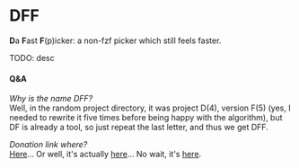# DFF
**D**a **F**ast **F**(p)icker: a non-fzf picker which still feels faster.

<!-- Both a **Neovim**-plugin and a standalone **Cli**. -->

TODO: desc

#### Q&A
*Why is the name DFF?*\
Well, in the random project directory, it was project D(4), version F(5) (yes, I needed to rewrite it five times before being happy with the algorithm), but DF is already a tool, so just repeat the last letter, and thus we get DFF.

*Donation link where?*\
[Here](https://buymeacoffee.com/altermo)... Or well, it's actually [here](https://buymeacoffee.com/altermo)... No wait, it's [here](https://buymeacoffee.com/altermo).
